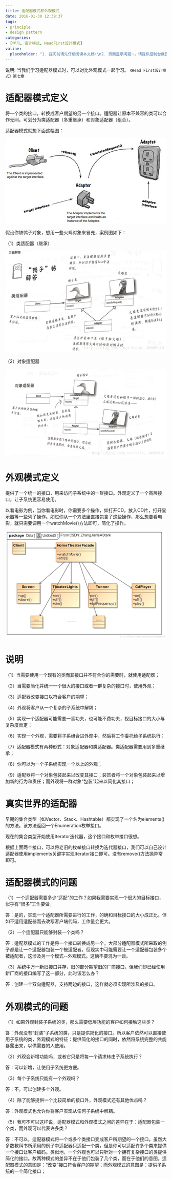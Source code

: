 ```yaml
---
title: 适配器模式和外观模式
date: 2018-01-30 12:39:37
tags:
- principle
- design pattern
categories:
- [学习, 设计模式, HeadFirst设计模式]
valine:
  placeholder: "1. 提问前请先仔细阅读本文档⚡\n2. 页面显示问题💥，请提供控制台截图📸或者您的测试网址\n3. 其他任何报错💣，请提供详细描述和截图📸，祝食用愉快💪"
---
```


说明: 当我们学习适配器模式时，可以对比外观模式一起学习。 `《Head First设计模式》第七章`

# 适配器模式定义

将一个类的接口，转换成客户期望的另一个接口。适配器让原本不兼容的类可以合作无间。可划分为类适配器（多重继承）和对象适配器（组合）。

适配器模式就想下面这幅图：

![adapter01](../../../../images/adapter01.png)

假设你缺鸭子对象，想用一些火鸡对象来冒充，案例图如下：

（1）类适配器（继承）

![adapter02](../../../../images/adapter02.png)

（2）对象适配器

![adapter03](../../../../images/adapter03.png)

# 外观模式定义

提供了一个统一的接口，用来访问子系统中的一群接口。外观定义了一个高层接口，让子系统更容易使用。

以看电影为例，当你看电影时，你需要多个操作，如打开CD，放入CD片，打开显示器等一些列子操作。如过你从一个方法里直接包含了这些操作，那么想要看电影，就只需要调用一个watchMovie()方法即可，简化了操作。

![adapter04](../../../../images/adapter04.png)

# 说明

（1）当需要使用一个现有的类而其接口并不符合你的需要时，就使用适配器；

（2）当需要简化并统一一个很大的接口或者一群复杂的接口时，使用外观；

（3）适配器改变接口以符合客户的期望；

（4）外观将客户从一个复杂的子系统中解耦；

（5）实现一个适配器可能需要一番功夫，也可能不费功夫，视目标接口的大小与复杂度而定；

（6）实现一个外观，需要将子系组合进外观中，然后将工作委托给子系统执行；

（7）适配器模式有两种形式：对象适配器和类适配器。类适配器需要用到多重继承；

（8）你可以为一个子系统实现一个以上的外观；

（9）适配器将一个对象包装起来以改变其接口；装饰者将一个对象包装起来以增加新的行为和责任；而外观将一群对象“包装”起来以简化其接口；

# 真实世界的适配器

早期的集合类型（如Vector、Stack、Hashtable）都实现了一个名为elements()的方法。该方法返回一个Enumeration枚举接口。

现在的集合类型开始使用Iterator迭代器，这个接口和枚举接口很想。

根据上面两个接口，可以将老旧的枚举接口转换为迭代器接口，我们可以自己设计适配器使用implements关键字实现Iterator接口即可。没有remove()方法抛异常即可。

# 适配器模式的问题

（1）一个适配器需要多少“适配”的工作？如果我需要实现一个很大的目标接口，似乎有“很多”工作要做。

答：是的，实现一个适配器所需要进行的工作，的确和目标接口的大小成正比。但如不适用适配器而去改写客户端代码，工作量会更大。

（2）一个适配器只能够封装一个类吗？

答：适配器模式的工作是将一个接口转换成另一个。大部分适配器模式所采取的例子都是让一个适配器包装一个被适配者。但现实中可能需要让一个适配器包装多个被适配者，这涉及另一个模式--外观模式。这俩不要混为一谈。

（3）系统中万一新旧接口并存，旧的部分期望旧的厂商接口，但我们却已经使用新厂商的接口编写了这一部分，此时该怎么办？

答：创建一个双向适配器，支持两边的接口，这样就必须实现所涉及的接口。

# 外观模式的问题

（1）如果外观封装子系统的类，那么需要低层功能的客户如何接触这些类？

答：外观没有“封装”子系统的类，只是提供简化的接口。所以客户依然可以直接使用子系统的类，外观模式的特征：提供简化的接口的同时，依然将系统完整的共能暴露出来，以供需要的人使用。

（2）外观会新增功能吗，或者它只是将每一个请求转由子系统执行？

答：可以新增，让使用子系统更方便。

（3）每个子系统只能有一个外观吗？

答：不，可以创建多个外观。

（4）除了能够提供一个比较简单的接口外，外观模式还有其他优点吗？

答：外观模式也允许你将客户实现从任何子系统中解耦。

（5）我可不可以这样说，适配器模式和外观模式之间的差异在于：适配器包装一个类，而外观可以代表许多类？

答：不可以，适配器模式将一个或多个类接口变成客户所期望的一个接口。虽然大多数教科书所采用的例子中适配器只适配一个类，但是你可以适配许多个类来提供一个接口让客户编码。类似地，一个外观也可以只针对一个拥有复杂接口的类提供简化的接口。故两种模式的差异不在于他们包装了几个类，而在于他们的意图。适配器模式的意图是：“改变”接口符合客户的期望；而外观模式的意图是：提供子系统的一个简化接口；
